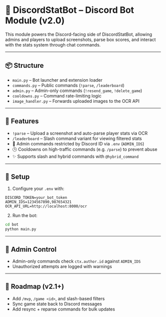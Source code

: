 # 🤖 DiscordStatBot – Discord Bot Module (v2.0)

This module powers the Discord-facing side of DiscordStatBot, allowing admins and players to upload screenshots, parse box scores, and interact with the stats system through chat commands.

---

## 📦 Structure

- `main.py` – Bot launcher and extension loader
- `commands.py` – Public commands (`!parse`, `/leaderboard`)
- `admin.py` – Admin-only commands (`!resend_game`, `!delete_game`)
- `cooldowns.py` – Command rate-limiting logic
- `image_handler.py` – Forwards uploaded images to the OCR API

---

## 🧠 Features

- `!parse` – Upload a screenshot and auto-parse player stats via OCR
- `/leaderboard` – Slash command variant for viewing filtered stats
- 🔐 Admin commands restricted by Discord ID via `.env` (`ADMIN_IDS`)
- 🕒 Cooldowns on high-traffic commands (e.g. `/parse`) to prevent abuse
- ✨ Supports slash and hybrid commands with `@hybrid_command`

---

## 🔧 Setup

1. Configure your `.env` with:
```env
DISCORD_TOKEN=your_bot_token
ADMIN_IDS=1234567890,987654321
OCR_API_URL=http://localhost:8000/ocr
```

2. Run the bot:
```bash
cd bot
python main.py
```

---

## 🔐 Admin Control

- Admin-only commands check `ctx.author.id` against `ADMIN_IDS`
- Unauthorized attempts are logged with warnings

---

## 🔄 Roadmap (v2.1+)

- Add `/mvp`, `/game <id>`, and slash-based filters
- Sync game state back to Discord messages
- Add resync + reparse commands for bulk updates
